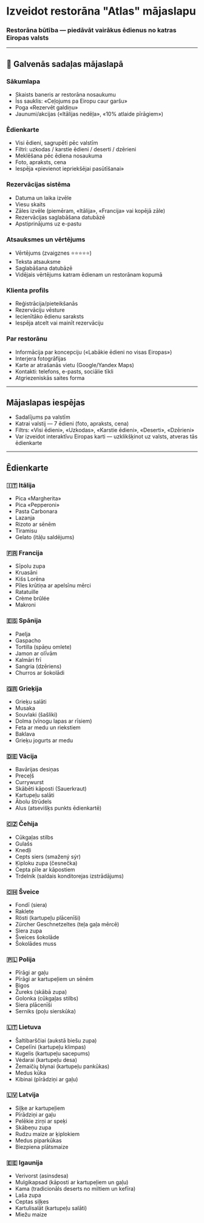 # Izveidot restorāna "Atlas" mājaslapu
### Restorāna būtība — piedāvāt vairākus ēdienus no katras Eiropas valsts
------------------------------------------

## 📌 Galvenās sadaļas mājaslapā

### Sākumlapa
- Skaists baneris ar restorāna nosaukumu
- Īss sauklis: «Ceļojums pa Eiropu caur garšu»
- Poga «Rezervēt galdiņu»
- Jaunumi/akcijas («Itālijas nedēļa», «10% atlaide pīrāgiem»)

### Ēdienkarte
- Visi ēdieni, sagrupēti pēc valstīm
- Filtri: uzkodas / karstie ēdieni / deserti / dzērieni
- Meklēšana pēc ēdiena nosaukuma
- Foto, apraksts, cena
- Iespēja «pievienot iepriekšējai pasūtīšanai»

### Rezervācijas sistēma
- Datuma un laika izvēle
- Viesu skaits
- Zāles izvēle (piemēram, «Itālija», «Francija» vai kopējā zāle)
- Rezervācijas saglabāšana datubāzē
- Apstiprinājums uz e-pastu

### Atsauksmes un vērtējums
- Vērtējums (zvaigznes ⭐⭐⭐⭐⭐)
- Teksta atsauksme
- Saglabāšana datubāzē
- Vidējais vērtējums katram ēdienam un restorānam kopumā

### Klienta profils
- Reģistrācija/pieteikšanās
- Rezervāciju vēsture
- Iecienītāko ēdienu saraksts
- Iespēja atcelt vai mainīt rezervāciju

### Par restorānu
- Informācija par koncepciju («Labākie ēdieni no visas Eiropas»)
- Interjera fotogrāfijas
- Karte ar atrašanās vietu (Google/Yandex Maps)
- Kontakti: telefons, e-pasts, sociālie tīkli
- Atgriezeniskās saites forma

---------------------

## Mājaslapas iespējas
- Sadalījums pa valstīm
- Katrai valstij — 7 ēdieni (foto, apraksts, cena)
- Filtrs: «Visi ēdieni», «Uzkodas», «Karstie ēdieni», «Deserti», «Dzērieni»
- Var izveidot interaktīvu Eiropas karti — uzklikšķinot uz valsts, atveras tās ēdienkarte

------------------------------------------

## Ēdienkarte

### 🇮🇹 Itālija
- Pica «Margherita»
- Pica «Pepperoni»
- Pasta Carbonara
- Lazanja
- Rizoto ar sēnēm
- Tiramisu
- Gelato (itāļu saldējums)

### 🇫🇷 Francija
- Sīpolu zupa
- Kruasāni
- Kišs Lorēna
- Pīles krūtiņa ar apelsīnu mērci
- Ratatuille
- Crème brûlée
- Makroni

### 🇪🇸 Spānija
- Paelja
- Gaspacho
- Tortilla (spāņu omlete)
- Jamon ar olīvām
- Kalmāri frī
- Sangria (dzēriens)
- Churros ar šokolādi

### 🇬🇷 Grieķija
- Grieķu salāti
- Musaka
- Souvlaki (šašliki)
- Dolma (vīnogu lapas ar rīsiem)
- Feta ar medu un riekstiem
- Baklava
- Grieķu jogurts ar medu

### 🇩🇪 Vācija
- Bavārijas desiņas
- Preceļš
- Currywurst
- Skābēti kāposti (Sauerkraut)
- Kartupeļu salāti
- Ābolu štrūdels
- Alus (atsevišķs punkts ēdienkartē)

### 🇨🇿 Čehija
- Cūkgaļas stilbs
- Gulašs
- Knedļi
- Cepts siers (smažený sýr)
- Ķiploku zupa (česnečka)
- Cepta pīle ar kāpostiem
- Trdelník (saldais konditorejas izstrādājums)

### 🇨🇭 Šveice
- Fondī (siera)
- Raklete
- Rösti (kartupeļu plācenīši)
- Zürcher Geschnetzeltes (teļa gaļa mērcē)
- Siera zupa
- Šveices šokolāde
- Šokolādes muss

### 🇵🇱 Polija
- Pīrāgi ar gaļu
- Pīrāgi ar kartupeļiem un sēnēm
- Bigos
- Žureks (skābā zupa)
- Golonka (cūkgaļas stilbs)
- Siera plācenīši
- Serniks (poļu sierskūka)

### 🇱🇹 Lietuva
- Šaltibarščiai (aukstā biešu zupa)
- Cepelīni (kartupeļu klimpas)
- Kugelis (kartupeļu sacepums)
- Vėdarai (kartupeļu desa)
- Žemaičių blynai (kartupeļu pankūkas)
- Medus kūka
- Kibinai (pīrādziņi ar gaļu)

### 🇱🇻 Latvija
- Siļķe ar kartupeļiem
- Pīrādziņi ar gaļu
- Pelēkie zirņi ar speķi
- Skābeņu zupa
- Rudzu maize ar ķiplokiem
- Medus piparkūkas
- Biezpiena plātsmaize

### 🇪🇪 Igaunija
- Verivorst (asinsdesa)
- Mulgikapsad (kāposti ar kartupeļiem un gaļu)
- Kama (tradicionāls deserts no miltiem un kefīra)
- Laša zupa
- Ceptas siļķes
- Kartulisalāt (kartupeļu salāti)
- Miežu maize

